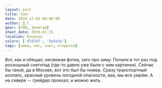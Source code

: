```yaml
---
layout: post
title: Снег
date: 2018-12-04 00:00:00
author: Д.Г.
gear: [70D, Зенитар]
shoot_date: 2016-01-15
location: Ёльбаза
colors: ['d7d7d7', '5e5e5e']
tags: [зима, лес, снег, открытка]
---
```

Вот, как и обещал, несвежая фотка, зато про зиму. Попали в тот раз под роскошный снегопад (где-то давно уже были с ним картинки). Сейчас бы такой, да в Москве, вот это был бы номер. Сразу транспортный коллапс, красный уровень погодной опасности, ааа, мы все умрём. А на севере -- грейдер проехал, и можно жить.
